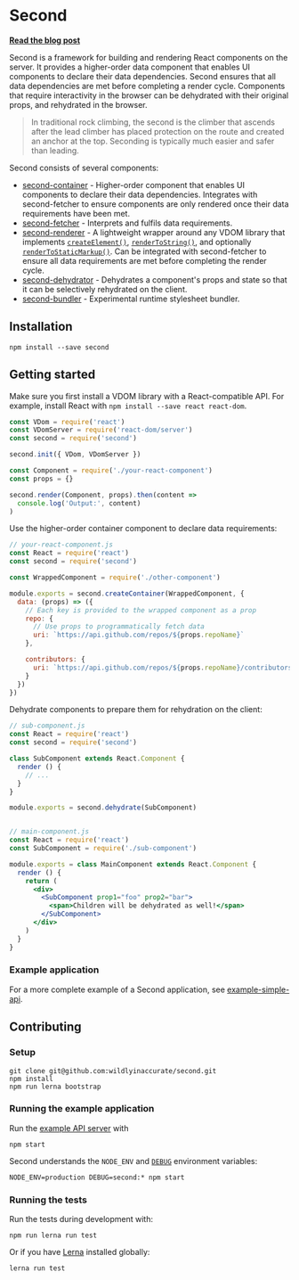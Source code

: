 # Second

**[Read the blog post](https://wildlyinaccurate.com/introducing-second-a-framework-for-mostly-static-react-applications/)**

Second is a framework for building and rendering React components on the server. It provides a higher-order data component that enables UI components to declare their data dependencies. Second ensures that all data dependencies are met before completing a render cycle. Components that require interactivity in the browser can be dehydrated with their original props, and rehydrated in the browser.

> In traditional rock climbing, the second is the climber that ascends after the lead climber has placed protection on the route and created an anchor at the top. Seconding is typically much easier and safer than leading.

Second consists of several components:

- [second-container](packages/second-container) - Higher-order component that enables UI components to declare their data dependencies. Integrates with second-fetcher to ensure components are only rendered once their data requirements have been met.
- [second-fetcher](packages/second-fetcher) - Interprets and fulfils data requirements.
- [second-renderer](packages/second-renderer) - A lightweight wrapper around any VDOM library that implements [`createElement()`](https://facebook.github.io/react/docs/react-api.html#createelement), [`renderToString()`](https://facebook.github.io/react/docs/react-dom-server.html#rendertostring), and optionally [`renderToStaticMarkup()`](https://facebook.github.io/react/docs/react-dom-server.html#rendertostaticmarkup). Can be integrated with second-fetcher to ensure all data requirements are met before completing the render cycle.
- [second-dehydrator](packages/second-dehydrator) - Dehydrates a component's props and state so that it can be selectively rehydrated on the client.
- [second-bundler](packages/second-bundler) - Experimental runtime stylesheet bundler.

## Installation

```
npm install --save second
```

## Getting started

Make sure you first install a VDOM library with a React-compatible API. For example, install React with `npm install --save react react-dom`.

```js
const VDom = require('react')
const VDomServer = require('react-dom/server')
const second = require('second')

second.init({ VDom, VDomServer })

const Component = require('./your-react-component')
const props = {}

second.render(Component, props).then(content =>
  console.log('Output:', content)
)
```

Use the higher-order container component to declare data requirements:

```js
// your-react-component.js
const React = require('react')
const second = require('second')

const WrappedComponent = require('./other-component')

module.exports = second.createContainer(WrappedComponent, {
  data: (props) => ({
    // Each key is provided to the wrapped component as a prop
    repo: {
      // Use props to programmatically fetch data
      uri: `https://api.github.com/repos/${props.repoName}`
    },

    contributors: {
      uri: `https://api.github.com/repos/${props.repoName}/contributors`
    }
  })
})
```

Dehydrate components to prepare them for rehydration on the client:

```jsx
// sub-component.js
const React = require('react')
const second = require('second')

class SubComponent extends React.Component {
  render () {
    // ...
  }
}

module.exports = second.dehydrate(SubComponent)


// main-component.js
const React = require('react')
const SubComponent = require('./sub-component')

module.exports = class MainComponent extends React.Component {
  render () {
    return (
      <div>
        <SubComponent prop1="foo" prop2="bar">
          <span>Children will be dehydrated as well!</span>
        </SubComponent>
      </div>
    )
  }
}
```

### Example application

For a more complete example of a Second application, see [example-simple-api](packages/example-simple-api).

## Contributing

### Setup

```
git clone git@github.com:wildlyinaccurate/second.git
npm install
npm run lerna bootstrap
```

### Running the example application

Run the [example API server](packages/example-simple-api) with

```
npm start
```

Second understands the `NODE_ENV` and [`DEBUG`](https://www.npmjs.com/package/debug) environment variables:

```
NODE_ENV=production DEBUG=second:* npm start
```

### Running the tests

Run the tests during development with:

```
npm run lerna run test
```

Or if you have [Lerna](https://github.com/lerna/lerna) installed globally:

```
lerna run test
```
